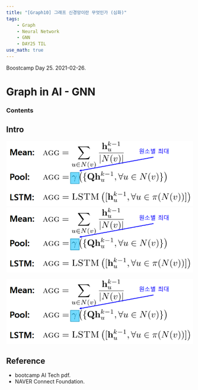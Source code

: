```yaml
---
title: "[Graph10] 그래프 신경망이란 무엇인가 (심화)"
tags:
    - Graph
    - Neural Network
    - GNN
    - DAY25 TIL
use_math: true
---
```


Boostcamp Day 25. 2021-02-26.

# Graph in AI - GNN

### Contents


## Intro


<img src="../../imgfile\bcimg\Graph\AGG.PNG">

<img src="https://github.com/wonbae/wonbae.github.io/blob/master/imgfile/bcimg/Graph/AGG.PNG">

 
![test](https://github.com/wonbae/wonbae.github.io/blob/master/imgfile/bcimg/Graph/AGG.PNG)

## Reference

- bootcamp AI Tech pdf.  
- NAVER Connect Foundation.

